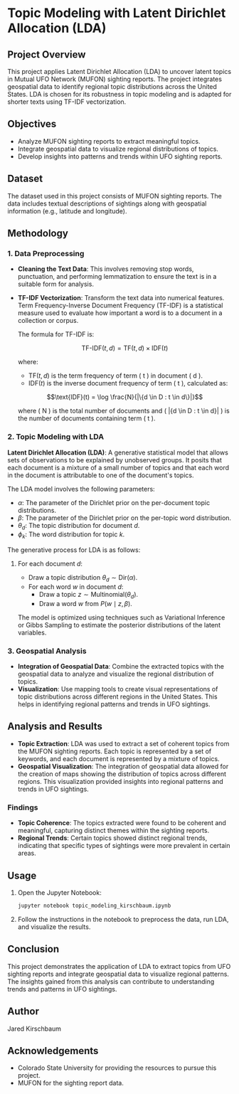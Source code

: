 # Topic Modeling with Latent Dirichlet Allocation (LDA)

## Project Overview

This project applies Latent Dirichlet Allocation (LDA) to uncover latent topics in Mutual UFO Network (MUFON) sighting reports. The project integrates geospatial data to identify regional topic distributions across the United States. LDA is chosen for its robustness in topic modeling and is adapted for shorter texts using TF-IDF vectorization.

## Objectives

- Analyze MUFON sighting reports to extract meaningful topics.
- Integrate geospatial data to visualize regional distributions of topics.
- Develop insights into patterns and trends within UFO sighting reports.

## Dataset

The dataset used in this project consists of MUFON sighting reports. The data includes textual descriptions of sightings along with geospatial information (e.g., latitude and longitude).

## Methodology

### 1. Data Preprocessing

- **Cleaning the Text Data**: This involves removing stop words, punctuation, and performing lemmatization to ensure the text is in a suitable form for analysis.
- **TF-IDF Vectorization**: Transform the text data into numerical features. Term Frequency-Inverse Document Frequency (TF-IDF) is a statistical measure used to evaluate how important a word is to a document in a collection or corpus.

    The formula for TF-IDF is:

    $$\text{TF-IDF}(t, d) = \text{TF}(t, d) \times \text{IDF}(t)$$

    where:

    - $\text{TF}(t, d)$ is the term frequency of term \( t \) in document \( d \).
    - $\text{IDF}(t)$ is the inverse document frequency of term \( t \), calculated as:

    $$\text{IDF}(t) = \log \frac{N}{|\{d \in D : t \in d\}|}$$

    where \( N \) is the total number of documents and \( |\{d \in D : t \in d\}| \) is the number of documents containing term \( t \).

### 2. Topic Modeling with LDA

**Latent Dirichlet Allocation (LDA)**: A generative statistical model that allows sets of observations to be explained by unobserved groups. It posits that each document is a mixture of a small number of topics and that each word in the document is attributable to one of the document's topics.

The LDA model involves the following parameters:

- $\alpha$: The parameter of the Dirichlet prior on the per-document topic distributions.
- $\beta$: The parameter of the Dirichlet prior on the per-topic word distribution.
- $\theta_d$: The topic distribution for document $d$.
- $\phi_k$: The word distribution for topic $k$.

The generative process for LDA is as follows:

1. For each document $d$:
    - Draw a topic distribution $\theta_d \sim \text{Dir}(\alpha)$.
    - For each word $w$ in document $d$:
        - Draw a topic $z \sim \text{Multinomial}(\theta_d)$.
        - Draw a word $w$ from $P(w \mid z, \beta)$.

    The model is optimized using techniques such as Variational Inference or Gibbs Sampling to estimate the posterior distributions of the latent variables.

### 3. Geospatial Analysis

- **Integration of Geospatial Data**: Combine the extracted topics with the geospatial data to analyze and visualize the regional distribution of topics.
- **Visualization**: Use mapping tools to create visual representations of topic distributions across different regions in the United States. This helps in identifying regional patterns and trends in UFO sightings.

## Analysis and Results

- **Topic Extraction**: LDA was used to extract a set of coherent topics from the MUFON sighting reports. Each topic is represented by a set of keywords, and each document is represented by a mixture of topics.
- **Geospatial Visualization**: The integration of geospatial data allowed for the creation of maps showing the distribution of topics across different regions. This visualization provided insights into regional patterns and trends in UFO sightings.

### Findings

- **Topic Coherence**: The topics extracted were found to be coherent and meaningful, capturing distinct themes within the sighting reports.
- **Regional Trends**: Certain topics showed distinct regional trends, indicating that specific types of sightings were more prevalent in certain areas.

## Usage

1. Open the Jupyter Notebook:
    ```bash
    jupyter notebook topic_modeling_kirschbaum.ipynb
    ```

2. Follow the instructions in the notebook to preprocess the data, run LDA, and visualize the results.

## Conclusion

This project demonstrates the application of LDA to extract topics from UFO sighting reports and integrate geospatial data to visualize regional patterns. The insights gained from this analysis can contribute to understanding trends and patterns in UFO sightings.

## Author

Jared Kirschbaum

## Acknowledgements

- Colorado State University for providing the resources to pursue this project.
- MUFON for the sighting report data.
